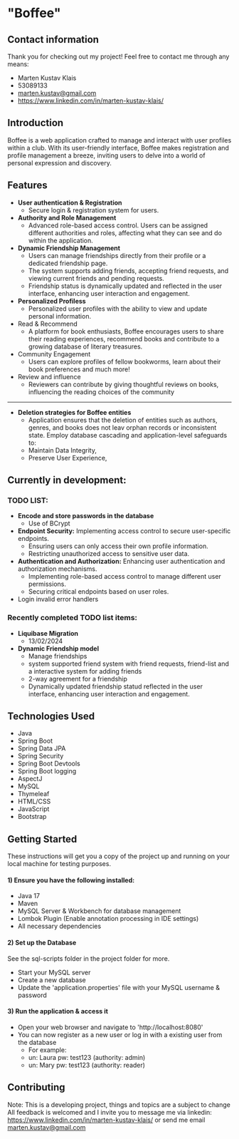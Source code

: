 # "Boffee"
## Contact information

Thank you for checking out my project!
Feel free to contact me through any means:
- Marten Kustav Klais
- 53089133
- marten.kustav@gmail.com
- https://www.linkedin.com/in/marten-kustav-klais/


## Introduction

Boffee is a web application crafted to manage and interact with user profiles within a club.
With its user-friendly interface, Boffee makes registration and profile management a breeze, 
inviting users to delve into a world of personal expression and discovery.

## Features

- **User authentication & Registration**
  - Secure login & registration system for users.
- **Authority and Role Management**
  - Advanced role-based access control. Users can be assigned different authorities and roles, affecting what they can see and do within the application.
- **Dynamic Friendship Management**
  - Users can manage friendships directly from their profile or a dedicated friendship page.
  - The system supports adding friends, accepting friend requests, and viewing current friends and pending requests.
  - Friendship status is dynamically updated and reflected in the user interface, enhancing user interaction and engagement.
- **Personalized Profiless**
  - Personalized user profiles with the ability to view and update personal information.
- Read & Recommend
  - A platform for book enthusiasts, Boffee encourages users to share their reading experiences, recommend books and contribute to a growing database of literary treasures.
- Community Engagement
  - Users can explore profiles of fellow bookworms, learn about their book preferences and much more!
- Review and influence
  - Reviewers can contribute by giving thoughtful reviews on books, influencing the reading choices of the community

---
- **Deletion strategies for Boffee entities**
  - Application ensures that the deletion of entities such as authors, genres, and books does not leav orphan records or inconsistent state. Employ database cascading and application-level safeguards to:
  - Maintain Data Integrity,
  - Preserve User Experience,

## Currently in development:

### TODO LIST:

- **Encode and store passwords in the database**
  - Use of BCrypt
- **Endpoint Security:** Implementing access control to secure user-specific endpoints.
  - Ensuring users can only access their own profile information.
  - Restricting unauthorized access to sensitive user data.
- **Authentication and Authorization:** Enhancing user authentication and authorization mechanisms.
  - Implementing role-based access control to manage different user permissions.
  - Securing critical endpoints based on user roles.
- Login invalid error handlers

### Recently completed TODO list items:

- **Liquibase Migration**
  - 13/02/2024
- **Dynamic Friendship model**
  - Manage friendships
  - system supported friend system with friend requests, friend-list and a interactive system for adding friends
  - 2-way agreement for a friendship
  - Dynamically updated friendship statud reflected in the user interface, enhancing user interaction and engagement.

## Technologies Used

- Java
- Spring Boot
- Spring Data JPA
- Spring Security
- Spring Boot Devtools
- Spring Boot logging
- AspectJ
- MySQL
- Thymeleaf
- HTML/CSS
- JavaScript
- Bootstrap

## Getting Started

These instructions will get you a copy of the project up and running on your local machine for testing purposes.

#### 1) Ensure you have the following installed:

- Java 17
- Maven
- MySQL Server & Workbench for database management
- Lombok Plugin (Enable annotation processing in IDE settings)
- All necessary dependencies

#### 2) Set up the Database

See the sql-scripts folder in the project folder for more.
- Start your MySQL server
- Create a new database
- Update the 'application.properties' file with your MySQL username & password

#### 3) Run the application & access it

- Open your web browser and navigate to 'http://localhost:8080'
- You can now register as a new user or log in with a existing user from the database
  - For example:
  - un: Laura pw: test123 (authority: admin)
  - un: Mary pw: test123 (authority: reader)

## Contributing

Note: This is a developing project, things and topics are a subject to change
All feedback is welcomed and I invite you to message me via linkedin:
https://www.linkedin.com/in/marten-kustav-klais/
or send me email
marten.kustav@gmail.com
